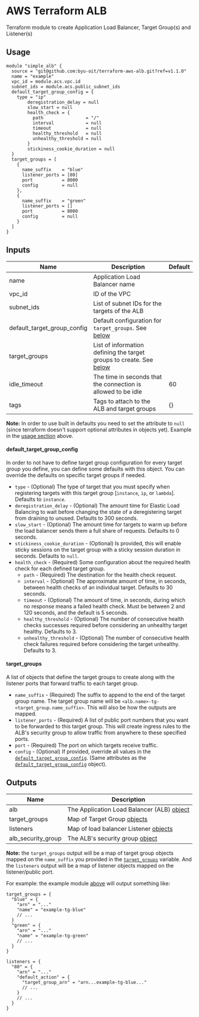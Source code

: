 # AWS Terraform ALB
Terraform module to create Application Load Balancer, Target Group(s) and Listener(s)

## Usage
```hcl
module "simple_alb" {
  source = "git@github.com:byu-oit/terraform-aws-alb.git?ref=v1.1.0"
  name = "example"
  vpc_id = module.acs.vpc.id
  subnet_ids = module.acs.public_subnet_ids
  default_target_group_config = {
    type = "ip"
        deregistration_delay = null
        slow_start = null
        health_check = {
          path                = "/"
          interval            = null
          timeout             = null
          healthy_threshold   = null
          unhealthy_threshold = null
        }
        stickiness_cookie_duration = null
  }
  target_groups = [
    {
      name_suffix    = "blue"
      listener_ports = [80]
      port           = 8000
      config         = null
    },
    {
      name_suffix    = "green"
      listener_ports = []
      port           = 8000
      config         = null
    }
  ]
}
```

## Inputs

| Name | Description | Default |
| --- | --- | --- |
| name | Application Load Balancer name | |
| vpc_id | ID of the VPC | |
| subnet_ids | List of subnet IDs for the targets of the ALB | |
| default_target_group_config | Default configuration for `target_groups`. See [below](#default_target_group_config) | |
| target_groups | List of information defining the target groups to create. See [below](#target_groups) | | 
| idle_timeout | The time in seconds that the connection is allowed to be idle | 60 |
| tags | Tags to attach to the ALB and target groups | {} |

**Note:** In order to use built in defaults you need to set the attribute to `null` (since terraform doesn't support optional attributes in objects yet). Example in the [usage section](#usage) above.

#### default_target_group_config
In order to not have to define target group configuration for every target group you define, you can define some 
defaults with this object. You can override the defaults on specific target groups if needed.
* `type` - (Optional) The type of target that you must specify when registering targets with this target group [`instance`, `ip`, or `lambda`]. Defaults to `instance`.
* `deregistration_delay` - (Optional) The amount time for Elastic Load Balancing to wait before changing the state of a deregistering target from draining to unused. Defaults to 300 seconds.
* `slow_start` - (Optional) The amount time for targets to warm up before the load balancer sends them a full share of requests. Defaults to 0 seconds.
* `stickiness_cookie_duration` - (Optional) Is provided, this will enable sticky sessions on the target group with a sticky session duration in seconds. Defaults to `null`.
* `health_check` - (Required) Some configuration about the required health check for each defined target group.
    * `path` - (Required) The destination for the health check request.
    * `interval` - (Optional) The approximate amount of time, in seconds, between health checks of an individual target. Defaults to 30 seconds.
    * `timeout` - (Optional) The amount of time, in seconds, during which no response means a failed health check. Must be between 2 and 120 seconds, and the default is 5 seconds.
    * `healthy_threshold` - (Optional) The number of consecutive health checks successes required before considering an unhealthy target healthy. Defaults to 3.
    * `unhealthy_threshold` - (Optional) The number of consecutive health check failures required before considering the target unhealthy. Defaults to 3.

#### target_groups
A list of objects that define the target groups to create along with the listener ports that forward traffic to each target group.
* `name_suffix` - (Required) The suffix to append to the end of the target group name. The target group name will be `<alb.name>-tg-<target_group.name_suffix>`. This will also be how the outputs are mapped.
* `listener_ports` - (Required) A list of public port numbers that you want to be forwarded to this target group. This will create ingress rules to the ALB's security group to allow traffic from anywhere to these specified ports.  
* `port` - (Required) The port on which targets receive traffic.
* `config` - (Optional) If provided, override all values in the [`default_target_group_config`](#default_target_group_config). (Same attributes as the  [`default_target_group_config`](#default_target_group_config) object).

## Outputs
| Name | Description |
| --- | --- |
| alb | The Application Load Balancer (ALB) [object](https://www.terraform.io/docs/providers/aws/r/lb.html#attributes-reference) |
| target_groups | Map of Target Group [objects](https://www.terraform.io/docs/providers/aws/r/lb_target_group.html#attributes-reference) |
| listeners | Map of load balancer Listener [objects](https://www.terraform.io/docs/providers/aws/r/lb_listener.html#attributes-reference) |
| alb_security_group | The ALB's security group [object](https://www.terraform.io/docs/providers/aws/r/security_group.html#attributes-reference) |

**Note:** the `target_groups` output will be a map of target group objects mapped on the `name_suffix` you provided in 
the [`target_groups`](#target_groups) variable. And the `listeners` output will be a map of listener objects mapped on
the listener/public port.

For example: the example module [above](#usage) will output something like:
```hcl
target_groups = {
  "blue" = {
    "arn" = "..."
    "name" = "example-tg-blue"
    // ...
  }
  "green" = {
    "arn" = "..."
    "name" = "example-tg-green"
    // ...
  }
}

listeners = {
  "80" = {
    "arn" = "..."
    "default_action" = {
      "target_group_arn" = "arn...example-tg-blue..."
      // ...
    }
    // ...
  }
}
``` 